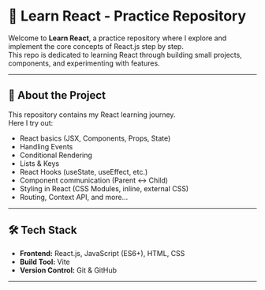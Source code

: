 # 🚀 Learn React - Practice Repository

Welcome to **Learn React**, a practice repository where I explore and implement the core concepts of React.js step by step.  
This repo is dedicated to learning React through building small projects, components, and experimenting with features.

---

## 📌 About the Project
This repository contains my React learning journey.  
Here I try out:
- React basics (JSX, Components, Props, State)
- Handling Events
- Conditional Rendering
- Lists & Keys
- React Hooks (useState, useEffect, etc.)
- Component communication (Parent ↔ Child)
- Styling in React (CSS Modules, inline, external CSS)
- Routing, Context API, and more...

---

## 🛠️ Tech Stack
- **Frontend:** React.js, JavaScript (ES6+), HTML, CSS
- **Build Tool:** Vite
- **Version Control:** Git & GitHub

---

